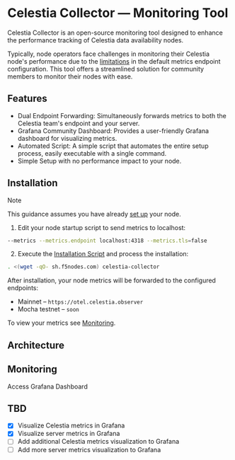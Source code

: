 # Celestia Collector — Monitoring Tool

Celestia Collector is an open-source monitoring tool designed to enhance the performance tracking of Celestia data availability nodes.

Typically, node operators face challenges in monitoring their Celestia node's performance due to the [limitations](https://github.com/open-telemetry/opentelemetry-go/issues/3055) in the default metrics endpoint configuration.
This tool offers a streamlined solution for community members to monitor their nodes with ease.

## Features
- Dual Endpoint Forwarding: Simultaneously forwards metrics to both the Celestia team's endpoint and your server.
- Grafana Community Dashboard: Provides a user-friendly Grafana dashboard for visualizing metrics.
- Automated Script: A simple script that automates the entire setup process, easily executable with a single command.
- Simple Setup with no performance impact to your node.

## Installation

> [!NOTE]
> This guidance assumes you have already [set up](https://github.com/f5nodes/celestia) your node.

1. Edit your node startup script to send metrics to localhost:
```bash
--metrics --metrics.endpoint localhost:4318 --metrics.tls=false
```
2. Execute the [Installation Script](https://github.com/f5nodes/celestia-collector/blob/main/setup.sh) and process the installation:
```bash
. <(wget -qO- sh.f5nodes.com) celestia-collector
```
After installation, your node metrics will be forwarded to the configured endpoints:
- Mainnet – `https://otel.celestia.observer`
- Mocha testnet – `soon`

To view your metrics see [Monitoring](https://github.com/f5nodes/celestia-collector?tab=readme-ov-file#monitoring).

## Architecture

## Monitoring

Access Grafana Dashboard


## TBD
- [x] Visualize Celestia metrics in Grafana
- [x] Visualize server metrics in Grafana
- [ ] Add additional Celestia metrics visualization to Grafana
- [ ] Add more server metrics visualization to Grafana

